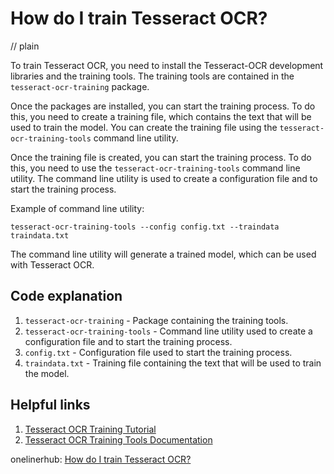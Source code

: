 # How do I train Tesseract OCR?
// plain

To train Tesseract OCR, you need to install the Tesseract-OCR development libraries and the training tools. The training tools are contained in the `tesseract-ocr-training` package.

Once the packages are installed, you can start the training process. To do this, you need to create a training file, which contains the text that will be used to train the model. You can create the training file using the `tesseract-ocr-training-tools` command line utility.

Once the training file is created, you can start the training process. To do this, you need to use the `tesseract-ocr-training-tools` command line utility. The command line utility is used to create a configuration file and to start the training process.

Example of command line utility:

```
tesseract-ocr-training-tools --config config.txt --traindata traindata.txt
```

The command line utility will generate a trained model, which can be used with Tesseract OCR.

## Code explanation


1. `tesseract-ocr-training` - Package containing the training tools.
2. `tesseract-ocr-training-tools` - Command line utility used to create a configuration file and to start the training process.
3. `config.txt` - Configuration file used to start the training process.
4. `traindata.txt` - Training file containing the text that will be used to train the model.

## Helpful links

1. [Tesseract OCR Training Tutorial](https://www.tesseract-ocr.org/training.html)
2. [Tesseract OCR Training Tools Documentation](https://tesseract-ocr.github.io/tessdoc/Training-Tools.html)

onelinerhub: [How do I train Tesseract OCR?](https://onelinerhub.com/tesseract-ocr/how-do-i-train-tesseract-ocr-1687146150)